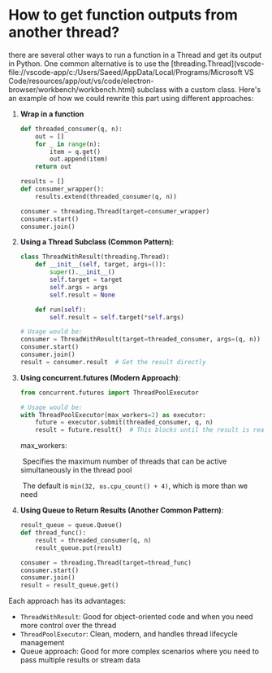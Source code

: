 # How to get function outputs from another thread?

there are several other ways to run a function in a Thread and get its output in Python. One common alternative is to use the [threading.Thread](vscode-file://vscode-app/c:/Users/Saeed/AppData/Local/Programs/Microsoft VS Code/resources/app/out/vs/code/electron-browser/workbench/workbench.html) subclass with a custom class. Here's an example of how we could rewrite this part using different approaches:

1. **Wrap in a function**

   ```python
   def threaded_consumer(q, n):
       out = []
       for _ in range(n):
           item = q.get()
           out.append(item)
       return out
   
   results = []
   def consumer_wrapper():
       results.extend(threaded_consumer(q, n))
   
   consumer = threading.Thread(target=consumer_wrapper)
   consumer.start()
   consumer.join()
   ```

2. **Using a Thread Subclass (Common Pattern)**:

   ```python
   class ThreadWithResult(threading.Thread):
       def __init__(self, target, args=()):
           super().__init__()
           self.target = target
           self.args = args
           self.result = None
   
       def run(self):
           self.result = self.target(*self.args)
   
   # Usage would be:
   consumer = ThreadWithResult(target=threaded_consumer, args=(q, n))
   consumer.start()
   consumer.join()
   result = consumer.result  # Get the result directly
   ```

3. **Using concurrent.futures (Modern Approach)**:

   ```python
   from concurrent.futures import ThreadPoolExecutor
   
   # Usage would be:
   with ThreadPoolExecutor(max_workers=2) as executor:
       future = executor.submit(threaded_consumer, q, n)
       result = future.result()  # This blocks until the result is ready
   ```

   max_workers:

   ​	Specifies the maximum number of threads that can be active simultaneously in the thread pool

   ​	The default is `min(32, os.cpu_count() + 4)`, which is more than we need

4. **Using Queue to Return Results (Another Common Pattern)**:

   ```python
   result_queue = queue.Queue()
   def thread_func():
       result = threaded_consumer(q, n)
       result_queue.put(result)
   
   consumer = threading.Thread(target=thread_func)
   consumer.start()
   consumer.join()
   result = result_queue.get()
   ```

Each approach has its advantages:

- `ThreadWithResult`: Good for object-oriented code and when you need more control over the thread
- `ThreadPoolExecutor`: Clean, modern, and handles thread lifecycle management
- Queue approach: Good for more complex scenarios where you need to pass multiple results or stream data